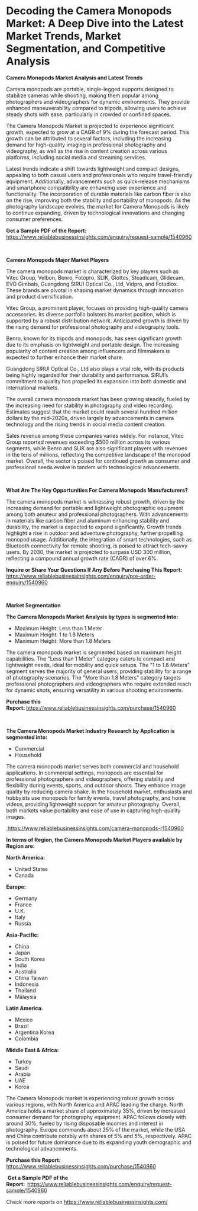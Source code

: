 <p><h1>Decoding the Camera Monopods Market: A Deep Dive into the Latest Market Trends, Market Segmentation, and Competitive Analysis</h1></p><p><strong>Camera Monopods Market Analysis and Latest Trends</strong></p>
<p><p>Camera monopods are portable, single-legged supports designed to stabilize cameras while shooting, making them popular among photographers and videographers for dynamic environments. They provide enhanced maneuverability compared to tripods, allowing users to achieve steady shots with ease, particularly in crowded or confined spaces.</p><p>The Camera Monopods Market is projected to experience significant growth, expected to grow at a CAGR of 9% during the forecast period. This growth can be attributed to several factors, including the increasing demand for high-quality imaging in professional photography and videography, as well as the rise in content creation across various platforms, including social media and streaming services. </p><p>Latest trends indicate a shift towards lightweight and compact designs, appealing to both casual users and professionals who require travel-friendly equipment. Additionally, advancements such as quick-release mechanisms and smartphone compatibility are enhancing user experience and functionality. The incorporation of durable materials like carbon fiber is also on the rise, improving both the stability and portability of monopods. As the photography landscape evolves, the market for Camera Monopods is likely to continue expanding, driven by technological innovations and changing consumer preferences.</p></p>
<p><strong>Get a Sample PDF of the Report:&nbsp;</strong> <a href="https://www.reliablebusinessinsights.com/enquiry/request-sample/1540960?utm_campaign=3439&utm_medium=2&utm_source=Github&utm_content=ia&utm_term=05042025&utm_id=camera-monopods">https://www.reliablebusinessinsights.com/enquiry/request-sample/1540960</a></p>
<p>&nbsp;</p>
<p><strong>Camera Monopods Major Market Players</strong></p>
<p><p>The camera monopods market is characterized by key players such as Vitec Group, Velbon, Benro, Fotopro, SLIK, Giottos, Steadicam, Glidecam, EVO Gimbals, Guangdong SIRUI Optical Co., Ltd, Vidpro, and Fotodiox. These brands are pivotal in shaping market dynamics through innovation and product diversification.</p><p>Vitec Group, a prominent player, focuses on providing high-quality camera accessories. Its diverse portfolio bolsters its market position, which is supported by a robust distribution network. Anticipated growth is driven by the rising demand for professional photography and videography tools.</p><p>Benro, known for its tripods and monopods, has seen significant growth due to its emphasis on lightweight and portable design. The increasing popularity of content creation among influencers and filmmakers is expected to further enhance their market share.</p><p>Guangdong SIRUI Optical Co., Ltd also plays a vital role, with its products being highly regarded for their durability and performance. SIRUI’s commitment to quality has propelled its expansion into both domestic and international markets.</p><p>The overall camera monopods market has been growing steadily, fueled by the increasing need for stability in photography and video recording. Estimates suggest that the market could reach several hundred million dollars by the mid-2020s, driven largely by advancements in camera technology and the rising trends in social media content creation.</p><p>Sales revenue among these companies varies widely. For instance, Vitec Group reported revenues exceeding $500 million across its various segments, while Benro and SLIK are also significant players with revenues in the tens of millions, reflecting the competitive landscape of the monopod market. Overall, the sector is poised for continued growth as consumer and professional needs evolve in tandem with technological advancements.</p></p>
<p>&nbsp;</p>
<p><strong>What Are The Key Opportunities For Camera Monopods Manufacturers?</strong></p>
<p><p>The camera monopods market is witnessing robust growth, driven by the increasing demand for portable and lightweight photographic equipment among both amateur and professional photographers. With advancements in materials like carbon fiber and aluminum enhancing stability and durability, the market is expected to expand significantly. Growth trends highlight a rise in outdoor and adventure photography, further propelling monopod usage. Additionally, the integration of smart technologies, such as Bluetooth connectivity for remote shooting, is poised to attract tech-savvy users. By 2030, the market is projected to surpass USD 300 million, reflecting a compound annual growth rate (CAGR) of over 6%.</p></p>
<p><strong>Inquire or Share Your Questions If Any Before Purchasing This Report:</strong> <a href="https://www.reliablebusinessinsights.com/enquiry/pre-order-enquiry/1540960?utm_campaign=3439&utm_medium=2&utm_source=Github&utm_content=ia&utm_term=05042025&utm_id=camera-monopods">https://www.reliablebusinessinsights.com/enquiry/pre-order-enquiry/1540960</a></p>
<p>&nbsp;</p>
<p><strong>Market Segmentation</strong></p>
<p><strong>The Camera Monopods Market Analysis by types is segmented into:</strong></p>
<p><ul><li>Maximum Height: Less than 1 Meter</li><li>Maximum Height: 1 to 1.8 Meters</li><li>Maximum Height: More than 1.8 Meters</li></ul></p>
<p><p>The camera monopods market is segmented based on maximum height capabilities. The "Less than 1 Meter" category caters to compact and lightweight needs, ideal for mobility and quick setups. The "1 to 1.8 Meters" segment serves the majority of general users, providing stability for a range of photography scenarios. The "More than 1.8 Meters" category targets professional photographers and videographers who require extended reach for dynamic shots, ensuring versatility in various shooting environments.</p></p>
<p><strong>Purchase this Report:&nbsp;</strong><a href="https://www.reliablebusinessinsights.com/purchase/1540960?utm_campaign=3439&utm_medium=2&utm_source=Github&utm_content=ia&utm_term=05042025&utm_id=camera-monopods">https://www.reliablebusinessinsights.com/purchase/1540960</a></p>
<p>&nbsp;</p>
<p><strong>The Camera Monopods Market Industry Research by Application is segmented into:</strong></p>
<p><ul><li>Commercial</li><li>Household</li></ul></p>
<p><p>The camera monopods market serves both commercial and household applications. In commercial settings, monopods are essential for professional photographers and videographers, offering stability and flexibility during events, sports, and outdoor shoots. They enhance image quality by reducing camera shake. In the household market, enthusiasts and hobbyists use monopods for family events, travel photography, and home videos, providing lightweight support for amateur photography. Overall, both markets value portability and ease of use in capturing high-quality images.</p></p>
<p><a href="https://www.reliablebusinessinsights.com/camera-monopods-r1540960?utm_campaign=3439&utm_medium=2&utm_source=Github&utm_content=ia&utm_term=05042025&utm_id=camera-monopods">&nbsp;https://www.reliablebusinessinsights.com/camera-monopods-r1540960</a></p>
<p><strong>In terms of Region, the Camera Monopods Market Players available by Region are:</strong></p>
<p>
    <p> <strong> North America: </strong>
        <ul>
            <li>United States</li>
            <li>Canada</li>
        </ul>
        </p> 
    <p> <strong> Europe: </strong>
        <ul>
            <li>Germany</li>
            <li>France</li>
            <li>U.K.</li>
            <li>Italy</li>
            <li>Russia</li>
        </ul>
        </p> 
    <p> <strong> Asia-Pacific: </strong>
        <ul>
            <li>China</li>
            <li>Japan</li>
            <li>South Korea</li>
            <li>India</li>
            <li>Australia</li>
            <li>China Taiwan</li>
            <li>Indonesia</li>
            <li>Thailand</li>
            <li>Malaysia</li>
        </ul>
        </p> 
    <p> <strong> Latin America: </strong>
        <ul>
            <li>Mexico</li>
            <li>Brazil</li>
            <li>Argentina Korea</li>
            <li>Colombia</li>
        </ul>
        </p> 
    <p> <strong> Middle East & Africa: </strong>
        <ul>
            <li>Turkey</li>
            <li>Saudi</li>
            <li>Arabia</li>
            <li>UAE</li>
            <li>Korea</li>
        </ul>
    </p>
    </p>
<p><p>The Camera Monopods market is experiencing robust growth across various regions, with North America and APAC leading the charge. North America holds a market share of approximately 35%, driven by increased consumer demand for photography equipment. APAC follows closely with around 30%, fueled by rising disposable incomes and interest in photography. Europe commands about 25% of the market, while the USA and China contribute notably with shares of 5% and 5%, respectively. APAC is poised for future dominance due to its expanding youth demographic and technological advancements.</p></p>
<p><strong>Purchase this Report: </strong><a href="https://www.reliablebusinessinsights.com/purchase/1540960?utm_campaign=3439&utm_medium=2&utm_source=Github&utm_content=ia&utm_term=05042025&utm_id=camera-monopods">https://www.reliablebusinessinsights.com/purchase/1540960</a></p>
<p>&nbsp;<strong>Get a Sample PDF of the Report:&nbsp;&nbsp;</strong><a href="https://www.reliablebusinessinsights.com/enquiry/request-sample/1540960?utm_campaign=3439&utm_medium=2&utm_source=Github&utm_content=ia&utm_term=05042025&utm_id=camera-monopods">https://www.reliablebusinessinsights.com/enquiry/request-sample/1540960</a></p>
<p><strong></strong></p>
<p>Check more reports on <a href="https://www.reliablebusinessinsights.com/?utm_campaign=3439&utm_medium=2&utm_source=Github&utm_content=ia&utm_term=05042025&utm_id=camera-monopods">https://www.reliablebusinessinsights.com/</a></p>